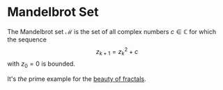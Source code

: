 # Mandelbrot Set
The Mandelbrot set $\mathcal{M}$ is the set of all complex numbers $c \in \mathbb{C}$ for which the sequence
$$
z_{k+1} = z_{k}^2 + c
$$
with $z_0 = 0$ is bounded.

It's *the* prime example for the [beauty of fractals](https://en.wikipedia.org/wiki/Mandelbrot_set).
